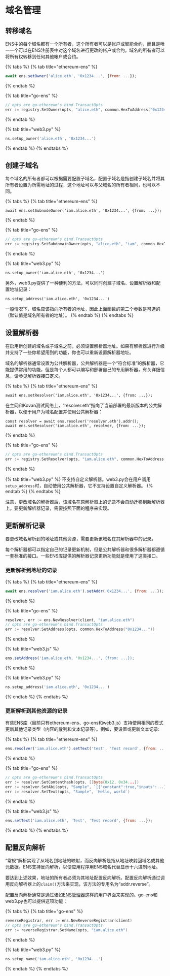 # 域名管理

## 转移域名

ENS中的每个域名都有一个所有者，这个所有者可以是帐户或智能合约，而且是唯一一个可以在ENS注册表中对这个域名进行更改的帐户或合约。域名的所有者可以将所有权转移到任何其他帐户或合约。

{% tabs %}
{% tab title="ethereum-ens" %}
```javascript
await ens.setOwner('alice.eth', '0x1234...', {from: ...});
```
{% endtab %}

{% tab title="go-ens" %}
```go
// opts are go-ethereum's bind.TransactOpts
err := registry.SetOwner(opts, "alice.eth", common.HexToAddress("0x1234..."))
```
{% endtab %}

{% tab title="web3.py" %}
```python
ns.setup_owner('alice.eth', '0x1234...')
```
{% endtab %}
{% endtabs %}

## 创建子域名

每个域名的所有者都可以根据需要配置子域名，配置子域名是指创建子域名并将其所有者设置为所需地址的过程，这个地址可以与父域名的所有者相同，也可以不同。

{% tabs %}
{% tab title="ethereum-ens" %}
```text
await ens.setSubnodeOwner('iam.alice.eth', '0x1234...', {from: ...});
```
{% endtab %}

{% tab title="go-ens" %}
```go
// opts are go-ethereum's bind.TransactOpts
err := registry.SetSubdomainOwner(opts, "alice.eth", "iam", common.HexToAddress("0x1234..."))
```
{% endtab %}

{% tab title="web3.py" %}
```text
ns.setup_owner('iam.alice.eth', '0x1234...')
```

另外，web3.py提供了一种便利的方法，可以同时创建子域名、设置解析器和配置地址记录：

```text
ns.setup_address('iam.alice.eth', '0x1234...')
```

一般情况下，域名应该指向所有者的地址，因此上面函数的第二个参数是可选的（默认值是域名所有者的地址）。
{% endtab %}
{% endtabs %}

## 设置解析器

在启用新创建的域名或子域名之前，必须设置解析器地址。如果有解析器进行升级并支持了一些你希望用到的功能，你也可以重新设置解析器地址。

域名的解析器通常设置为公共解析器，公共解析器是一个“符合标准”的解析器，它能提供常用的功能，但是每个人都可以编写和部署自己的专用解析器，有关详细信息，请参见解析器接口定义。

{% tabs %}
{% tab title="ethereum-ens" %}
```text
await ens.setResolver('iam.alice.eth', '0x1234...', {from: ...});
```

在主网和Kovan测试网络上，“resolver.eth”指向了当前部署的最新版本的公共解析器，以便于用户为域名配置并使用公共解析器：

```text
const resolver = await ens.resolver('resolver.eth').addr();
await ens.setResolver('iam.alice.eth', resolver, {from: ...});
```
{% endtab %}

{% tab title="go-ens" %}
```go
// opts are go-ethereum's bind.TransactOpts
err := registry.SetResolver(opts, "iam.alice.eth", common.HexToAddress("0x1234..."))
```
{% endtab %}

{% tab title="web3.py" %}
不支持自定义解析器。web3.py会在用户调用`setup_address`时，自动使用公共解析器，它不支持设置自定义解析器。
{% endtab %}
{% endtabs %}

注意，更改域名的解析器后，该域名在原解析器上的记录不会自动迁移到新解析器上。要更新解析器记录，需要按照下面的程序来实现。

## 更新解析记录

要更改域名解析到的地址或其他资源，需要更新该域名在其解析器中的记录。

每个解析器都可以指定自己的记录更新机制，但是公共解析器和很多解析器都遵循一套标准的接口。一些ENS库提供的解析器记录更新功能就是使用了这类接口。

### 更新解析到地址的记录

{% tabs %}
{% tab title="ethereum-ens" %}
```javascript
await ens.resolver('iam.alice.eth').setAddr('0x1234...', {from: ...});
```
{% endtab %}

{% tab title="go-ens" %}
```go
resolver, err := ens.NewResolver(client, "iam.alice.eth")
// opts are go-ethereum's bind.TransactOpts
err := resolver.SetAddress(opts, common.HexToAddress("0x1234..."))
```
{% endtab %}

{% tab title="web3.js" %}
```javascript
ens.setAddress('iam.alice.eth, '0x1234...', {from: ...});
```
{% endtab %}

{% tab title="web3.py" %}
```python
ns.setup_address('iam.alice.eth', '0x1234...')
```
{% endtab %}
{% endtabs %}

### 更新解析到其他资源的记录

有些ENS库（目前只有ethereum-ens、go-ens和web3.js）支持使用相同的模式更新其他记录类型（内容的散列和文本记录等）。例如，要设置或更新文本记录:

{% tabs %}
{% tab title="ethereum-ens" %}
```javascript
ens.resolver('iam.alice.eth').setText('test', 'Test record', {from: ...});
```
{% endtab %}

{% tab title="go-ens" %}
```go
// opts are go-ethereum's bind.TransactOpts
err := resolver.SetContenthash(opts, []byte{0x12, 0x34...})
err := resolver.SetAbi(opts, "Sample", `[{"constant":true,"inputs":...}]`, big.NewInt(1))
err := resolver.SetText(opts, "Sample", `Hello, world`)
```
{% endtab %}

{% tab title="web3.js" %}
```javascript
ens.setText('iam.alice.eth', 'Test', 'Test record', {from: ...});
```
{% endtab %}
{% endtabs %}

## 配置反向解析

“常规”解析实现了从域名到地址的映射，而反向解析是指从地址映射回域名或其他元数据。ENS支持反向解析，以便应用程序用ENS域名代替显示十六进制地址。

要达到上述效果，地址的所有者必须为其地址配置反向解析。配置反向解析通过调用反向解析器上的`claim()`方法来实现，该方法的专用名为“addr.reverse”。

配置反向解析通常是通过诸如[ENS管理器](https://manager.ens.domains/)这样的用户界面来实现的。go-ens和web3.py也可以提供这项功能：

{% tabs %}
{% tab title="go-ens" %}
```go
reverseRegistrar, err := ens.NewReverseRegistrar(client)
// opts are go-ethereum's bind.TransactOpts
err := reverseRegistrar.SetName(opts, "iam.alice.eth")
```
{% endtab %}

{% tab title="web3.py" %}
```python
ns.setup_name('iam.alice.eth', '0x1234...')
```
{% endtab %}
{% endtabs %}

